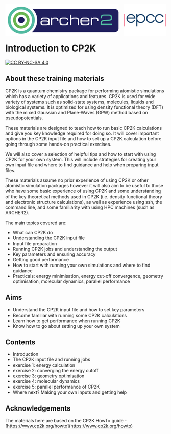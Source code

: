 <img src="./images/archer2_logo.png" align="left" width="355" height="100" />
<img src="./images/epcc_logo.jpg" align="right" width="133" height="100" />

<br><br><br><br>

# Introduction to CP2K

[![CC BY-NC-SA 4.0][cc-by-nc-sa-shield]][cc-by-nc-sa]

## About these training materials

CP2K is a quantum chemistry package for performing atomistic simulations which 
has a variety of applications and features. CP2K is used for wide variety of 
systems such as solid-state systems, molecules, liquids and biological systems. 
It is optimized for using density functional theory (DFT) with the mixed Gaussian 
and Plane-Waves (GPW) method based on pseudopotentials.

These materials are designed to teach how to run basic CP2K calculations 
and give you key knowledge required for doing so. It will cover important options 
in the CP2K input file and how to set up a CP2K calculation before going through 
some hands-on practical exercises.

We will also cover a selection of helpful tips and how to start with using CP2K 
for your own system. This will include strategies for creating your own input file 
and where to find guidance and help when preparing input files.

These materials assume no prior experience of using CP2K or other atomistic 
simulation packages however it will also aim to be useful to those who have some
basic experience of using CP2K and some understanding of the key theoretical methods 
used in CP2K (i.e. density functional theory and electronic structure calculations), 
as well as experience using ssh, the command line, and some familiarity with using 
HPC machines (such as ARCHER2).

The main topics covered are:

* What can CP2K do
* Understanding the CP2K input file
* Input file preparation
* Running CP2K jobs and understanding the output
* Key parameters and ensuring accuracy
* Getting good performance
* How to start with running your own simulations and where to find guidance
* Practicals: energy minimisation, energy cut-off convergence, geometry optimisation, molecular dynamics, parallel performance


## Aims

* Understand the CP2K input file and how to set key parameters
* Become familiar with running some CP2K calculations
* Learn how to get performance when running CP2K
* Know how to go about setting up your own system

## Contents

* Introduction
* The CP2K input file and running jobs
* exercise 1: energy calculation
* exercise 2: converging the energy cutoff
* exercise 3: geometry optimisation
* exercise 4: molecular dynamics
* exercise 5: parallel performance of CP2K
* Where next? Making your own inputs and getting help


## Acknowledgements

The materials here are based on the CP2K HowTo guide - [https://www.cp2k.org/howto](https://www.cp2k.org/howto)

[cc-by-nc-sa]: https://licensebuttons.net/l/by-nc-sa/4.0/88x31.png
[cc-by-nc-sa-shield]: https://img.shields.io/badge/License-CC%20BY--NC--SA%204.0-lightgrey.svg